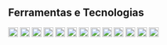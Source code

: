 ## Ferramentas e Tecnologias

<div style="displa:flex;flex-direction:row"><img loading="lazy" src="https://cdn.jsdelivr.net/gh/devicons/devicon/icons/git/git-original.svg" width="20" height="20"/>
<img src="https://cdn.jsdelivr.net/gh/devicons/devicon@latest/icons/androidstudio/androidstudio-original.svg" width="20" height="20"/>
<img src="https://cdn.jsdelivr.net/gh/devicons/devicon@latest/icons/azuresqldatabase/azuresqldatabase-original.svg" width="20" height="20"/>
            <img src="https://cdn.jsdelivr.net/gh/devicons/devicon@latest/icons/bootstrap/bootstrap-original.svg"  width="20" height="20"/>
            <img src="https://cdn.jsdelivr.net/gh/devicons/devicon@latest/icons/csharp/csharp-original.svg" width="20" height="20" />
            <img src="https://cdn.jsdelivr.net/gh/devicons/devicon@latest/icons/css3/css3-original.svg" width="20" height="20" />
            <img src="https://cdn.jsdelivr.net/gh/devicons/devicon@latest/icons/docker/docker-original.svg" width="20" height="20" />
            <img src="https://cdn.jsdelivr.net/gh/devicons/devicon@latest/icons/figma/figma-original.svg" width="20" height="20" />
            <img src="https://cdn.jsdelivr.net/gh/devicons/devicon@latest/icons/git/git-original.svg" width="20" height="20" />
            <img src="https://cdn.jsdelivr.net/gh/devicons/devicon@latest/icons/github/github-original.svg" width="20" height="20" />
            <img src="https://cdn.jsdelivr.net/gh/devicons/devicon@latest/icons/java/java-original.svg"  width="20" height="20"/>
            <img src="https://cdn.jsdelivr.net/gh/devicons/devicon@latest/icons/javascript/javascript-original.svg"  width="20" height="20"/>
            <img src="https://cdn.jsdelivr.net/gh/devicons/devicon@latest/icons/linux/linux-original.svg"  width="20" height="20"/></div>
          
          
